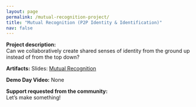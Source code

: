 ```yaml
---
layout: page
permalink: /mutual-recognition-project/
title: "Mutual Recognition (P2P Identity & Identification)"
nav: false
---
```


**Project description:**  
Can we collaboratively create shared senses of identity from the ground up instead of from the top down?

**Artifacts:**
Slides: [Mutual Recognition](https://drive.proton.me/urls/D9H1GAZE6W#eFrsD3FI9aBt)

**Demo Day Video:**
None

**Support requested from the community:**  
Let’s make something!
